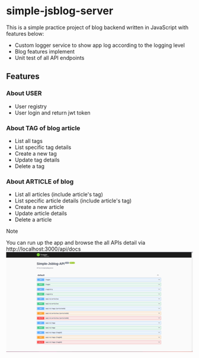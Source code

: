 # simple-jsblog-server

This is a simple practice project of blog backend written in JavaScript with features below:
- Custom logger service to show app log according to the logging level
- Blog features implement
- Unit test of all API endpoints

## Features

### About USER

- User registry
- User login and return jwt token

### About TAG of blog article

- List all tags
- List specific tag details
- Create a new tag
- Update tag details
- Delete a tag

### About ARTICLE of blog

- List all articles (include article's tag)
- List specific article details (include article's tag)
- Create a new article
- Update article details
- Delete a article

> [!NOTE]
> You can run up the app and browse the all APIs detail via http://localhost:3000/api/docs
> ![Simple-Jsblog-Server-APIs](./imgs//simple-jsblog-server-apis.png)
